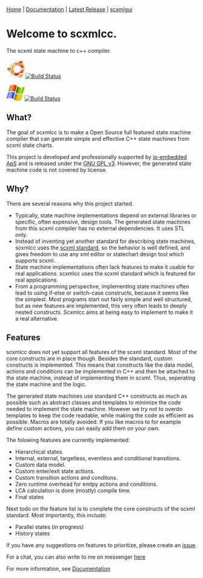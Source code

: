 <!--
  Title: scxmlcc
  Description: scxml state machine to c++ compiler.
  Author: jp@jp-embedded.com
  -->
[Home](https://github.com/jp-embedded/scxmlcc) | [Documentation](doc/index.md) | [Latest Release](https://github.com/jp-embedded/scxmlcc/releases) | [scxmlgui](https://github.com/fmorbini/scxmlgui/)

# Welcome to scxmlcc.
The scxml state machine to c++ compiler.

![](doc/ubuntu_logo.png)[![Build Status](https://travis-ci.org/jp-embedded/scxmlcc.svg?branch=master)](https://travis-ci.org/jp-embedded/scxmlcc)

![](doc/windows_logo.png)[![Build Status](https://ci.appveyor.com/api/projects/status/github/gruntjs/grunt?branch=master&svg=true)](https://ci.appveyor.com/project/jp-embedded/scxmlcc)

## What?
The goal of scxmlcc is to make a Open Source full featured state machine compiler that can gererate simple and effective C++ state machines from scxml state charts.

This project is developed and professionally supported by [jp-embedded ApS](http://jp-embedded.com) and is released under the [GNU GPL v3](http://www.gnu.org/licenses/gpl.html). However, the generated state machine code is not covered by license.

## Why?

There are several reasons why this project started.

* Typically, state machine implementations depend on external libraries or specific, often expensive, design tools. The generated state machines from this scxml compiler has no external dependencies. It uses STL only.
* Instead of inventing yet another standard for describing state machines, scxmlcc uses the [scxml standard](http://www.w3.org/TR/scxml/), so the behavior is well defined, and gives freedom to use any xml editor or statechart design tool which supports scxml.
* State machine implementations often lack features to make it usable for real applications. scxmlcc uses the scxml standard which is featured for real applications.
* From a programming perspective, implementing state machines often lead to using if-else or switch-case constructs, because it seems like the simplest. Most programs start out fairly simple and well structured, but as new features are implemented, this very often leads to deeply nested constructs. Scxmlcc aims at being easy to implement to make it a real alternative.

## Features

scxmlcc does not yet support all features of the scxml standard. Most of the core constructs are in place though. Besides the standard, custom constructs is implemented. This means that constructs like the data model, actions and conditions can be implemented in C++ and then be attached to the state machine, instead of implementing them in scxml. Thus, seperating the state machine and the logic.

The generated state machines use standard C++ constructs as much as possible such as abstract classes and templates to minimize the code needed to implement the state machine. However we try not to overdo templates to keep the code readable, while making the code as efficient as possible. Macros are totally avoided. If you like macros to for example define custom actions, you can easily add them on your own.

The folowing features are currently implemented:
* Hierarchical states.
* Internal, external, targetless, eventless and conditional transitions.
* Custom data model.
* Custom enter/exit state actions.
* Custom transition actions and conditons.
* Zero runtime overhead for emtpy actions and conditions.
* LCA calculation is done (mostly) compile time.
* Final states

Next todo on the feature list is to complete the core constructs of the scxml standard. Most importantly, this include:

* Parallel states (in progress)
* History states

If you have any suggestions on features to prioritize, please create an [issue](https://github.com/jp-embedded/scxmlcc/issues).

For a chat, you can also write to me on messenger [here](http://m.me/53854747091)

For more information, see [Documentation](doc/index.md) 
